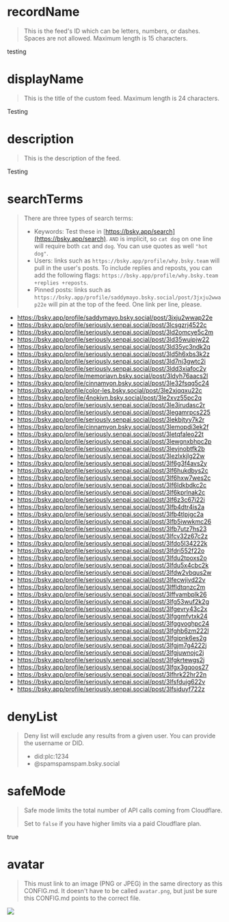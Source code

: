 
# recordName

> This is the feed's ID which can be letters, numbers, or dashes. Spaces are not allowed. Maximum length is 15 characters.

testing

# displayName

> This is the title of the custom feed. Maximum length is 24 characters.

Testing

# description

> This is the description of the feed.

Testing

# searchTerms

> There are three types of search terms:
>
> - Keywords: Test these in [https://bsky.app/search](https://bsky.app/search). `AND` is implicit, so `cat dog` on one line will require both `cat` and `dog`. You can use quotes as well `"hot dog"`.
> - Users: links such as `https://bsky.app/profile/why.bsky.team` will pull in the user's posts. To include replies and reposts, you can add the following flags: `https://bsky.app/profile/why.bsky.team +replies +reposts`.
> - Pinned posts: links such as `https://bsky.app/profile/saddymayo.bsky.social/post/3jxju2wwap22e` will pin at the top of the feed. One link per line, please.

- https://bsky.app/profile/saddymayo.bsky.social/post/3jxju2wwap22e
- https://bsky.app/profile/seriously.senpai.social/post/3lcsgzrj4522c
- https://bsky.app/profile/seriously.senpai.social/post/3ld2omcye5c2m
- https://bsky.app/profile/seriously.senpai.social/post/3ld35wuipjw22
- https://bsky.app/profile/seriously.senpai.social/post/3ld35yc3ndk2q
- https://bsky.app/profile/seriously.senpai.social/post/3ld5h6xbs3k2z
- https://bsky.app/profile/seriously.senpai.social/post/3ld7nj3gwtc2i
- https://bsky.app/profile/seriously.senpai.social/post/3ldd3xiafoc2y
- https://bsky.app/profile/memoriavn.bsky.social/post/3ldyh76aacs2l
- https://bsky.app/profile/cinnamyon.bsky.social/post/3le32fsqq5c24
- https://bsky.app/profile/color-les.bsky.social/post/3le2xjqqxu22c
- https://bsky.app/profile/4nokivn.bsky.social/post/3le2xvz55pc2q
- https://bsky.app/profile/seriously.senpai.social/post/3le3jrudasc2r
- https://bsky.app/profile/seriously.senpai.social/post/3legamrpcs225
- https://bsky.app/profile/seriously.senpai.social/post/3lekbjtyy7k2r
- https://bsky.app/profile/cinnamyon.bsky.social/post/3lemopdi3ek2f
- https://bsky.app/profile/seriously.senpai.social/post/3letqfaleo22t
- https://bsky.app/profile/seriously.senpai.social/post/3lewgnxbhpc2p
- https://bsky.app/profile/seriously.senpai.social/post/3leyjnobtfk2b
- https://bsky.app/profile/seriously.senpai.social/post/3lezlxkjlg22w
- https://bsky.app/profile/seriously.senpai.social/post/3lf6g3f4avs2y
- https://bsky.app/profile/seriously.senpai.social/post/3lf6hukdbys2c
- https://bsky.app/profile/seriously.senpai.social/post/3lf6hxw7wes2c
- https://bsky.app/profile/seriously.senpai.social/post/3lf6ldkbdkc2c
- https://bsky.app/profile/seriously.senpai.social/post/3lf6kprlnak2c
- https://bsky.app/profile/seriously.senpai.social/post/3lf6z3c67i22i
- https://bsky.app/profile/seriously.senpai.social/post/3lfb4dtr4is2a
- https://bsky.app/profile/seriously.senpai.social/post/3lfb4tlpjgc2a
- https://bsky.app/profile/seriously.senpai.social/post/3lfb5iwwkmc26
- https://bsky.app/profile/seriously.senpai.social/post/3lfb7utz7hs23
- https://bsky.app/profile/seriously.senpai.social/post/3lfcv32z67c2z
- https://bsky.app/profile/seriously.senpai.social/post/3lfdo5l34222k
- https://bsky.app/profile/seriously.senpai.social/post/3lfdri552f22o
- https://bsky.app/profile/seriously.senpai.social/post/3lfdu2tpoxs2o
- https://bsky.app/profile/seriously.senpai.social/post/3lfdu5x4cbc2k
- https://bsky.app/profile/seriously.senpai.social/post/3lfdw2vbqus2w
- https://bsky.app/profile/seriously.senpai.social/post/3lfecwjivd22v
- https://bsky.app/profile/seriously.senpai.social/post/3lffldtqnzc2m
- https://bsky.app/profile/seriously.senpai.social/post/3lffvambplk26
- https://bsky.app/profile/seriously.senpai.social/post/3lfg53wuf2k2g
- https://bsky.app/profile/seriously.senpai.social/post/3lfgevry43c2x
- https://bsky.app/profile/seriously.senpai.social/post/3lfggmfvtxk24
- https://bsky.app/profile/seriously.senpai.social/post/3lfggvoghpc24
- https://bsky.app/profile/seriously.senpai.social/post/3lfghb6zm222l
- https://bsky.app/profile/seriously.senpai.social/post/3lfgipnk6es2g
- https://bsky.app/profile/seriously.senpai.social/post/3lfgjm7g4222j
- https://bsky.app/profile/seriously.senpai.social/post/3lfgjuwnojc2j
- https://bsky.app/profile/seriously.senpai.social/post/3lfgkrtewgs2j
- https://bsky.app/profile/seriously.senpai.social/post/3lfgx3gqoos27
- https://bsky.app/profile/seriously.senpai.social/post/3lfhrk22hr22n
- https://bsky.app/profile/seriously.senpai.social/post/3lfsfdujg622v
- https://bsky.app/profile/seriously.senpai.social/post/3lfsiduyf722z

# denyList

> Deny list will exclude any results from a given user. You can provide the username or DID.
>
> - did:plc:1234
> - @spamspamspam.bsky.social

# safeMode

> Safe mode limits the total number of API calls coming from Cloudflare.
>
> Set to `false` if you have higher limits via a paid Cloudflare plan.

true

# avatar

> This must link to an image (PNG or JPEG) in the same directory as this CONFIG.md. It doesn't have to be called `avatar.png`, but just be sure this CONFIG.md points to the correct file.

![](avatar.png)
